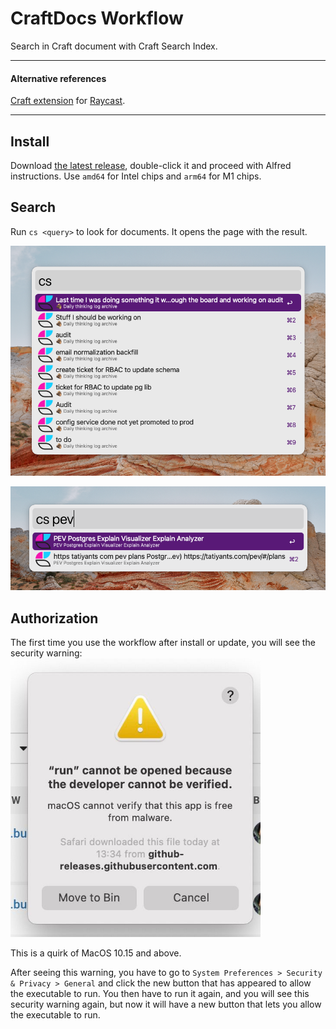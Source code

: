 # CraftDocs Workflow

Search in Craft document with Craft Search Index.

---

#### Alternative references

[Craft extension](https://www.raycast.com/bgnfu7re/craftdocs) for [Raycast](https://www.raycast.com/).

---

## Install
Download
[the latest release](https://github.com/kudrykv/alfred-craftdocs-searchindex/releases/tag/v0.1.2),
double-click it and proceed with Alfred instructions.
Use `amd64` for Intel chips and `arm64` for M1 chips.

## Search
Run `cs <query>` to look for documents.
It opens the page with the result.

![](search_1.png)

![](search_2.png)

## Authorization
The first time you use the workflow after install or update, you will see the security warning:
<img alt="unidentified developer security warning" src="security_warning.jpeg" width="400">

This is a quirk of MacOS 10.15 and above.

After seeing this warning, you have to go to
`System Preferences > Security & Privacy > General`
and click the new button that has appeared to allow the executable to run.
You then have to run it again, and you will see this security warning again,
but now it will have a new button that lets you allow the executable to run.
